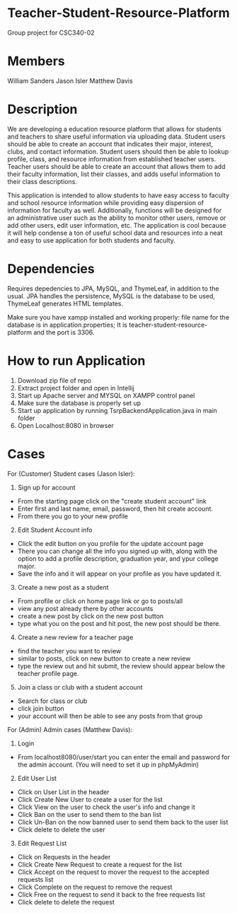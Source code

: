 # Teacher-Student-Resource-Platform
Group project for CSC340-02

# Members
William Sanders
Jason Isler
Matthew Davis

# Description
We are developing a education resource platform that allows for students and teachers to share useful information via uploading data. Student users should be able to create an account that indicates their major, interest, clubs, and contact information. Student users should then be able to lookup profile, class, and resource information from established teacher users. Teacher users should be able to create an account that allows them to add their faculty information, list their classes, and adds useful information to their class descriptions. 

This application is intended to allow students to have easy access to faculty and school resource information while providing easy dispersion of information for faculty as well. Additionally, functions will be designed for an administrative user such as the ability to monitor other users, remove or add other users, edit user information, etc. The application is cool because it will help condense a ton of useful school data and resources into a neat and easy to use application for both students and faculty.

# Dependencies
Requires depedencies to JPA, MySQL, and ThymeLeaf, in addition to the usual. JPA handles the persistence, MySQL is the database to be used, ThymeLeaf generates HTML templates.

Make sure you have xampp installed and working properly: file name for the database is in application.properties; It is teacher-student-resource-platform and the port is 3306.

# How to run Application
1. Download zip file of repo
2. Extract project folder and open in Intellij
3. Start up Apache server and MYSQL on XAMPP control panel
4. Make sure the database is properly set up
5. Start up application by running TsrpBackendApplication.java in main folder
6. Open Localhost:8080 in browser

# Cases

For (Customer) Student cases (Jason Isler): 
1. Sign up for account
- From the starting page click on the "create student account" link
- Enter first and last name, email, password, then hit create account.
- From there you go to your new profile
2. Edit Student Account info
- Click the edit button on you profile for the update account page
- There you can change all the info you signed up with, along with the option to add a profile description, graduation year, and ypur college major.
- Save the info and it will appear on your profile as you have updated it.

3. Create a new post as a student
- From profile or click on home page link or go to posts/all
- view any post already there by other accounts
- create a new post by click on the new post button
- type what you on the post and hit post, the new post should be there.

4. Create a new review for a teacher page
- find the teacher you want to review
- similar to posts, click on new button to create a new review
- type the review out and hit submit, the review should appear below the teacher profile page.

5. Join a class or club with a student account
- Search for class or club
- click join button
- your account will then be able to see any posts from that group

For (Admin) Admin cases (Matthew Davis): 
1. Login
- From localhost8080/user/start you can enter the email and password for the admin account. (You will need to set it up in phpMyAdmin)
2. Edit User List
- Click on User List in the header
- Click Create New User to create a user for the list
- Click View on the user to check the user's info and change it
- Click Ban on the user to send them to the ban list
- Click Un-Ban on the now banned user to send them back to the user list
- Click delete to delete the user
3. Edit Request List
- Click on Requests in the header
- Click Create New Request to create a request for the list
- Click Accept on the request to mover the request to the accepted requests list
- Click Complete on the request to remove the request
- Click Free on the request to send it back to the free requests list
- Click delete to delete the request
